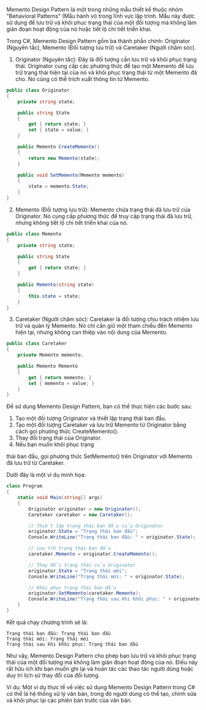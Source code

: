 Memento Design Pattern là một trong những mẫu thiết kế thuộc nhóm "Behavioral Patterns" (Mẫu hành vi) trong lĩnh vực lập trình. Mẫu này được sử dụng để lưu trữ và khôi phục trạng thái của một đối tượng mà không làm gián đoạn hoạt động của nó hoặc tiết lộ chi tiết triển khai.

Trong C#, Memento Design Pattern gồm ba thành phần chính: Originator (Nguyên tắc), Memento (Đối tượng lưu trữ) và Caretaker (Người chăm sóc).

1. Originator (Nguyên tắc): Đây là đối tượng cần lưu trữ và khôi phục trạng thái. Originator cung cấp các phương thức để tạo một Memento để lưu trữ trạng thái hiện tại của nó và khôi phục trạng thái từ một Memento đã cho. Nó cũng có thể trích xuất thông tin từ Memento.

```csharp
public class Originator
{
    private string state;

    public string State
    {
        get { return state; }
        set { state = value; }
    }

    public Memento CreateMemento()
    {
        return new Memento(state);
    }

    public void SetMemento(Memento memento)
    {
        state = memento.State;
    }
}
```

2. Memento (Đối tượng lưu trữ): Memento chứa trạng thái đã lưu trữ của Originator. Nó cung cấp phương thức để truy cập trạng thái đã lưu trữ, nhưng không tiết lộ chi tiết triển khai của nó.

```csharp
public class Memento
{
    private string state;

    public string State
    {
        get { return state; }
    }

    public Memento(string state)
    {
        this.state = state;
    }
}
```

3. Caretaker (Người chăm sóc): Caretaker là đối tượng chịu trách nhiệm lưu trữ và quản lý Memento. Nó chỉ cần giữ một tham chiếu đến Memento hiện tại, nhưng không can thiệp vào nội dung của Memento.

```csharp
public class Caretaker
{
    private Memento memento;

    public Memento Memento
    {
        get { return memento; }
        set { memento = value; }
    }
}
```

Để sử dụng Memento Design Pattern, bạn có thể thực hiện các bước sau:
1. Tạo một đối tượng Originator và thiết lập trạng thái ban đầu.
2. Tạo một đối tượng Caretaker và lưu trữ Memento từ Originator bằng cách gọi phương thức CreateMemento().
3. Thay đổi trạng thái của Originator.
4. Nếu bạn muốn khôi phục trạng

 thái ban đầu, gọi phương thức SetMemento() trên Originator với Memento đã lưu trữ từ Caretaker.

Dưới đây là một ví dụ minh họa:

```csharp
class Program
{
    static void Main(string[] args)
    {
        Originator originator = new Originator();
        Caretaker caretaker = new Caretaker();

        // Thiết lập trạng thái ban đầu của Originator
        originator.State = "Trạng thái ban đầu";
        Console.WriteLine("Trạng thái ban đầu: " + originator.State);

        // Lưu trữ trạng thái ban đầu
        caretaker.Memento = originator.CreateMemento();

        // Thay đổi trạng thái của Originator
        originator.State = "Trạng thái mới";
        Console.WriteLine("Trạng thái mới: " + originator.State);

        // Khôi phục trạng thái ban đầu
        originator.SetMemento(caretaker.Memento);
        Console.WriteLine("Trạng thái sau khi khôi phục: " + originator.State);
    }
}
```

Kết quả chạy chương trình sẽ là:

```
Trạng thái ban đầu: Trạng thái ban đầu
Trạng thái mới: Trạng thái mới
Trạng thái sau khi khôi phục: Trạng thái ban đầu
```

Như vậy, Memento Design Pattern cho phép bạn lưu trữ và khôi phục trạng thái của một đối tượng mà không làm gián đoạn hoạt động của nó. Điều này rất hữu ích khi bạn muốn ghi lại và hoàn tác các thao tác người dùng hoặc duy trì lịch sử thay đổi của đối tượng.

Ví dụ: Một ví dụ thực tế về việc sử dụng Memento Design Pattern trong C# có thể là hệ thống xử lý văn bản, trong đó người dùng có thể tạo, chỉnh sửa và khôi phục lại các phiên bản trước của văn bản.
